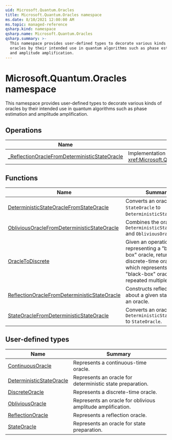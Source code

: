 ```yaml
---
uid: Microsoft.Quantum.Oracles
title: Microsoft.Quantum.Oracles namespace
ms.date: 8/10/2021 12:00:00 AM
ms.topic: managed-reference
qsharp.kind: namespace
qsharp.name: Microsoft.Quantum.Oracles
qsharp.summary: >-
  This namespace provides user-defined types to decorate various kinds of
  oracles by their intended use in quantum algorithms such as phase estimation
  and amplitude amplification.
---
```


# Microsoft.Quantum.Oracles namespace

This namespace provides user-defined types to decorate various kinds of
oracles by their intended use in quantum algorithms such as phase estimation
and amplitude amplification.


<!-- summaries -->

## Operations

| Name | Summary |
|------|---------|
|[_ReflectionOracleFromDeterministicStateOracle](xref:Microsoft.Quantum.Oracles._ReflectionOracleFromDeterministicStateOracle) |Implementation of <xref:Microsoft.Quantum.Canon.ReflectionOracleFromDeterministicStateOracle>. |

## Functions

| Name | Summary |
|------|---------|
|[DeterministicStateOracleFromStateOracle](xref:Microsoft.Quantum.Oracles.DeterministicStateOracleFromStateOracle) |Converts an oracle of type `StateOracle` to `DeterministicStateOracle`. |
|[ObliviousOracleFromDeterministicStateOracle](xref:Microsoft.Quantum.Oracles.ObliviousOracleFromDeterministicStateOracle) |Combines the oracles `DeterministicStateOracle` and `ObliviousOracle`. |
|[OracleToDiscrete](xref:Microsoft.Quantum.Oracles.OracleToDiscrete) |Given an operation representing a "black-box" oracle, returns a discrete-time oracle which represents the "black-box" oracle repeated multiple times. |
|[ReflectionOracleFromDeterministicStateOracle](xref:Microsoft.Quantum.Oracles.ReflectionOracleFromDeterministicStateOracle) |Constructs reflection about a given state from an oracle. |
|[StateOracleFromDeterministicStateOracle](xref:Microsoft.Quantum.Oracles.StateOracleFromDeterministicStateOracle) |Converts an oracle of type `DeterministicStateOracle` to `StateOracle`. |

## User-defined types

| Name | Summary |
|------|---------|
|[ContinuousOracle](xref:Microsoft.Quantum.Oracles.ContinuousOracle) |Represents a continuous-time oracle. |
|[DeterministicStateOracle](xref:Microsoft.Quantum.Oracles.DeterministicStateOracle) |Represents an oracle for deterministic state preparation. |
|[DiscreteOracle](xref:Microsoft.Quantum.Oracles.DiscreteOracle) |Represents a discrete-time oracle. |
|[ObliviousOracle](xref:Microsoft.Quantum.Oracles.ObliviousOracle) |Represents an oracle for oblivious amplitude amplification. |
|[ReflectionOracle](xref:Microsoft.Quantum.Oracles.ReflectionOracle) |Represents a reflection oracle. |
|[StateOracle](xref:Microsoft.Quantum.Oracles.StateOracle) |Represents an oracle for state preparation. |
<!-- /summaries -->

